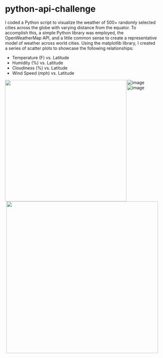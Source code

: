 # python-api-challenge

I coded a Python script to visualize the weather of 500+ randomly selected cities across the globe with varying distance from the equator. To accomplish this, a simple Python library was employed, the OpenWeatherMap API, and a little common sense to create a representative model of weather across world cities. Using the matplotlib library, I created a series of scatter plots to showcase the following relationships:

 - Temperature (F) vs. Latitude
 - Humidity (%) vs. Latitude
 - Cloudiness (%) vs. Latitude
 - Wind Speed (mph) vs. Latitude
<img align="left" width="400" height="400" src="https://user-images.githubusercontent.com/54033512/71743551-77b3d600-2e2a-11ea-9586-837c6c44f77d.png">
<img align="right" width="500 height="500" src="https://user-images.githubusercontent.com/54033512/71743488-4d621880-2e2a-11ea-8ae8-bb8dab797bf0.png"

![image](https://user-images.githubusercontent.com/54033512/71743645-ab8efb80-2e2a-11ea-9037-1775bff0a137.png)
![image](https://user-images.githubusercontent.com/54033512/71743650-b0ec4600-2e2a-11ea-8a8c-4175de7f86c6.png)

